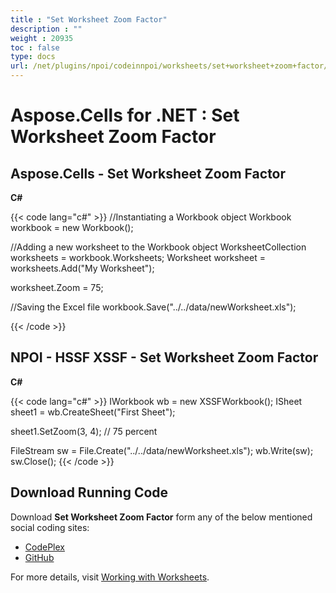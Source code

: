 ```yaml
---
title : "Set Worksheet Zoom Factor" 
description : "" 
weight : 20935 
toc : false
type: docs
url: /net/plugins/npoi/codeinnpoi/worksheets/set+worksheet+zoom+factor/
---
```


# Aspose.Cells for .NET : Set Worksheet Zoom Factor


## Aspose.Cells - Set Worksheet Zoom Factor

**C#**

{{< code lang="c#" >}}
//Instantiating a Workbook object
Workbook workbook = new Workbook();

//Adding a new worksheet to the Workbook object
WorksheetCollection worksheets = workbook.Worksheets;
Worksheet worksheet = worksheets.Add("My Worksheet");

worksheet.Zoom = 75;

//Saving the Excel file
workbook.Save("../../data/newWorksheet.xls");

{{< /code >}}

## NPOI - HSSF XSSF - Set Worksheet Zoom Factor

**C#**

{{< code lang="c#" >}}
IWorkbook wb = new XSSFWorkbook();
ISheet sheet1 = wb.CreateSheet("First Sheet");

sheet1.SetZoom(3, 4); // 75 percent

FileStream sw = File.Create("../../data/newWorksheet.xls");
wb.Write(sw);
sw.Close();
{{< /code >}}

## Download Running Code

Download **Set Worksheet Zoom Factor** form any of the below mentioned social coding sites:

*   [CodePlex](https://asposecellsnpoi.codeplex.com/downloads/get/1536892)
*   [GitHub](https://github.com/aspose-cells/Aspose.Cells-for-.NET/releases/download/Aspose.Cells_Vs_NPOI_HWPF_and_XWPF_v1.2/Zoom.Factor.zip)

For more details, visit [Working with Worksheets](http://www.aspose.com/docs/display/cellsnet/Working+with+Worksheets).

